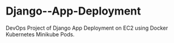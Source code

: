 # Django--App-Deployment
DevOps Project of Django App Deployment on EC2 using Docker Kubernetes Minikube Pods.

